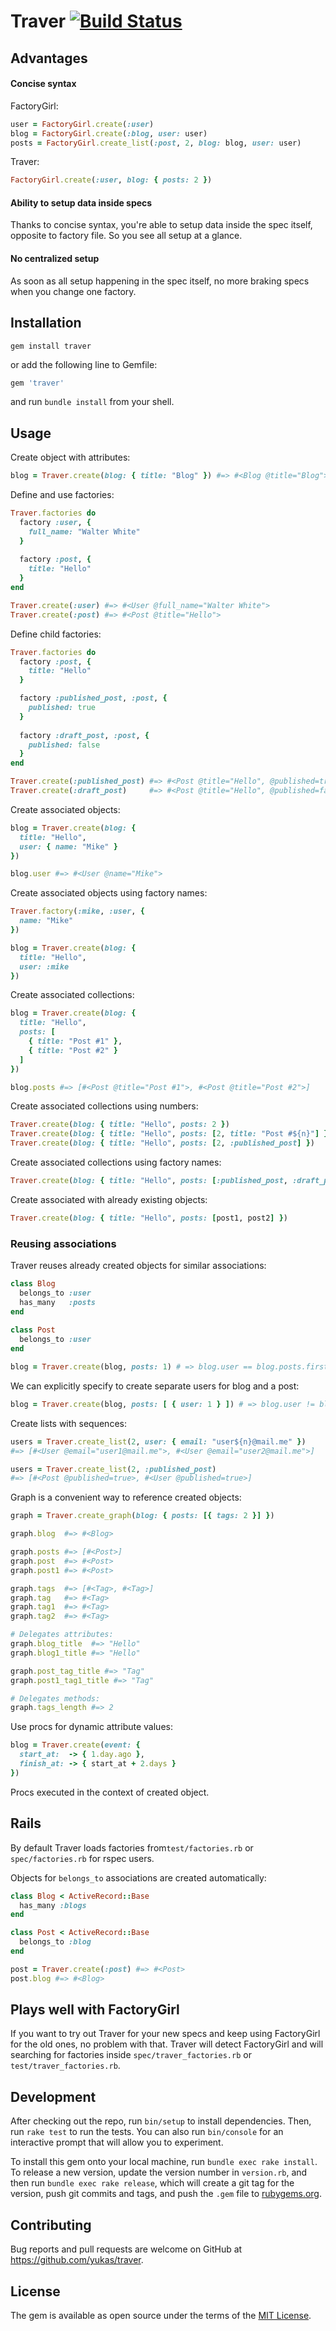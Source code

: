 # Traver [![Build Status](https://travis-ci.org/yukas/traver.svg?branch=master)](https://travis-ci.org/yukas/traver)

## Advantages
#### Concise syntax

FactoryGirl:
```ruby
user = FactoryGirl.create(:user)
blog = FactoryGirl.create(:blog, user: user)
posts = FactoryGirl.create_list(:post, 2, blog: blog, user: user)
```

Traver:
```ruby
FactoryGirl.create(:user, blog: { posts: 2 })
```

#### Ability to setup data inside specs

Thanks to concise syntax, you're able to setup data inside the spec itself, opposite to factory file. So you see all setup at a glance.

#### No centralized setup

As soon as all setup happening in the spec itself, no more braking specs when you change one factory.

## Installation

```shell
gem install traver
```

or add the following line to Gemfile:

```ruby
gem 'traver'
```

and run `bundle install` from your shell.

## Usage

Create object with attributes:

```ruby
blog = Traver.create(blog: { title: "Blog" }) #=> #<Blog @title="Blog">
```

Define and use factories:

```ruby
Traver.factories do
  factory :user, {
    full_name: "Walter White"
  }
  
  factory :post, {
    title: "Hello"
  }
end

Traver.create(:user) #=> #<User @full_name="Walter White">
Traver.create(:post) #=> #<Post @title="Hello">
```

Define child factories:

```ruby
Traver.factories do
  factory :post, {
    title: "Hello"
  }

  factory :published_post, :post, {
    published: true
  }
  
  factory :draft_post, :post, {
    published: false
  }
end

Traver.create(:published_post) #=> #<Post @title="Hello", @published=true>
Traver.create(:draft_post)     #=> #<Post @title="Hello", @published=false>
```

Create associated objects:

```ruby
blog = Traver.create(blog: {
  title: "Hello",
  user: { name: "Mike" }
})

blog.user #=> #<User @name="Mike">
```

Create associated objects using factory names:

```ruby
Traver.factory(:mike, :user, {
  name: "Mike"
})

blog = Traver.create(blog: {
  title: "Hello",
  user: :mike
})

```

Create associated collections:

```ruby
blog = Traver.create(blog: {
  title: "Hello",
  posts: [
    { title: "Post #1" },
    { title: "Post #2" }
  ]
})

blog.posts #=> [#<Post @title="Post #1">, #<Post @title="Post #2">]

```

Create associated collections using numbers:

```ruby
Traver.create(blog: { title: "Hello", posts: 2 })
Traver.create(blog: { title: "Hello", posts: [2, title: "Post #${n}"] })
Traver.create(blog: { title: "Hello", posts: [2, :published_post] })
```

Create associated collections using factory names:

```ruby
Traver.create(blog: { title: "Hello", posts: [:published_post, :draft_post] })
```

Create associated with already existing objects:

```ruby
Traver.create(blog: { title: "Hello", posts: [post1, post2] })
```

### Reusing associations

Traver reuses already created objects for similar associations:

```ruby
class Blog
  belongs_to :user
  has_many   :posts
end
  
class Post
  belongs_to :user
end
```
```ruby
blog = Traver.create(blog, posts: 1) # => blog.user == blog.posts.first.user
```

We can explicitly specify to create separate users for blog and a post:

```ruby
blog = Traver.create(blog, posts: [ { user: 1 } ]) # => blog.user != blog.posts.first.user
```

Create lists with sequences:

```ruby
users = Traver.create_list(2, user: { email: "user${n}@mail.me" })
#=> [#<User @email="user1@mail.me">, #<User @email="user2@mail.me">]

users = Traver.create_list(2, :published_post)
#=> [#<Post @published=true>, #<User @published=true>]
```

Graph is a convenient way to reference created objects:

```ruby
graph = Traver.create_graph(blog: { posts: [{ tags: 2 }] })

graph.blog  #=> #<Blog>

graph.posts #=> [#<Post>]
graph.post  #=> #<Post>
graph.post1 #=> #<Post>

graph.tags  #=> [#<Tag>, #<Tag>]
graph.tag   #=> #<Tag>
graph.tag1  #=> #<Tag>
graph.tag2  #=> #<Tag>

# Delegates attributes:
graph.blog_title  #=> "Hello"
graph.blog1_title #=> "Hello"

graph.post_tag_title #=> "Tag"
graph.post1_tag1_title #=> "Tag"

# Delegates methods:
graph.tags_length #=> 2
```

Use procs for dynamic attribute values:

```ruby
blog = Traver.create(event: {
  start_at:  -> { 1.day.ago },
  finish_at: -> { start_at + 2.days }
})
```

Procs executed in the context of created object.

## Rails

By default Traver loads factories from`test/factories.rb` or `spec/factories.rb` for rspec users.

Objects for `belongs_to` associations are created automatically:

```ruby
class Blog < ActiveRecord::Base
  has_many :blogs
end

class Post < ActiveRecord::Base
  belongs_to :blog
end

post = Traver.create(:post) #=> #<Post>
post.blog #=> #<Blog>
```

## Plays well with FactoryGirl

If you want to try out Traver for your new specs and keep using FactoryGirl for the old ones, no problem with that. Traver will detect FactoryGirl and will searching for factories inside `spec/traver_factories.rb` or `test/traver_factories.rb`.

## Development

After checking out the repo, run `bin/setup` to install dependencies. Then, run `rake test` to run the tests. You can also run `bin/console` for an interactive prompt that will allow you to experiment.

To install this gem onto your local machine, run `bundle exec rake install`. To release a new version, update the version number in `version.rb`, and then run `bundle exec rake release`, which will create a git tag for the version, push git commits and tags, and push the `.gem` file to [rubygems.org](https://rubygems.org).

## Contributing

Bug reports and pull requests are welcome on GitHub at https://github.com/yukas/traver.


## License

The gem is available as open source under the terms of the [MIT License](http://opensource.org/licenses/MIT).

